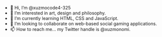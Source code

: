 - 👋 Hi, I’m @xuzmocode4-325
- 👀 I’m interested in art, design and philosophy. 
- 🌱 I’m currently learning HTML, CSS and JavaScript. 
- 💞️ I’m looking to collaborate on web-based social gaming applications.
- 📫 How to reach me... my Twitter handle is @xuzmonomi.

<!---
xuzmocode4-325/xuzmocode4-325 is a ✨ special ✨ repository because its `README.md` (this file) appears on your GitHub profile.
You can click the Preview link to take a look at your changes.
--->

